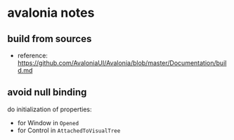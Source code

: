 # avalonia notes

## build from sources

- reference: https://github.com/AvaloniaUI/Avalonia/blob/master/Documentation/build.md

## avoid null binding

do initialization of properties:

- for Window in `Opened`
- for Control in `AttachedToVisualTree`
